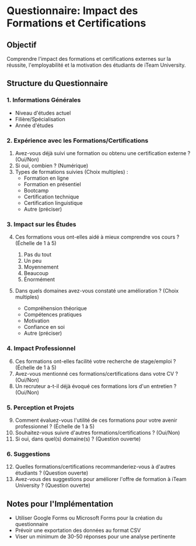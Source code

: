 # Questionnaire: Impact des Formations et Certifications

## Objectif

Comprendre l'impact des formations et certifications externes sur la réussite, l'employabilité et la motivation des étudiants de iTeam University.

## Structure du Questionnaire

### 1. Informations Générales

- Niveau d'études actuel
- Filière/Spécialisation
- Année d'études

### 2. Expérience avec les Formations/Certifications

1. Avez-vous déjà suivi une formation ou obtenu une certification externe ? (Oui/Non)
2. Si oui, combien ? (Numérique)
3. Types de formations suivies (Choix multiples) :
   - Formation en ligne
   - Formation en présentiel
   - Bootcamp
   - Certification technique
   - Certification linguistique
   - Autre (préciser)

### 3. Impact sur les Études

4. Ces formations vous ont-elles aidé à mieux comprendre vos cours ? (Échelle de 1 à 5)

   1. Pas du tout
   2. Un peu
   3. Moyennement
   4. Beaucoup
   5. Énormément

5. Dans quels domaines avez-vous constaté une amélioration ? (Choix multiples)
   - Compréhension théorique
   - Compétences pratiques
   - Motivation
   - Confiance en soi
   - Autre (préciser)

### 4. Impact Professionnel

6. Ces formations ont-elles facilité votre recherche de stage/emploi ? (Échelle de 1 à 5)
7. Avez-vous mentionné ces formations/certifications dans votre CV ? (Oui/Non)
8. Un recruteur a-t-il déjà évoqué ces formations lors d'un entretien ? (Oui/Non)

### 5. Perception et Projets

9. Comment évaluez-vous l'utilité de ces formations pour votre avenir professionnel ? (Échelle de 1 à 5)
10. Souhaitez-vous suivre d'autres formations/certifications ? (Oui/Non)
11. Si oui, dans quel(s) domaine(s) ? (Question ouverte)

### 6. Suggestions

12. Quelles formations/certifications recommanderiez-vous à d'autres étudiants ? (Question ouverte)
13. Avez-vous des suggestions pour améliorer l'offre de formation à iTeam University ? (Question ouverte)

## Notes pour l'Implémentation

- Utiliser Google Forms ou Microsoft Forms pour la création du questionnaire
- Prévoir une exportation des données au format CSV
- Viser un minimum de 30-50 réponses pour une analyse pertinente

